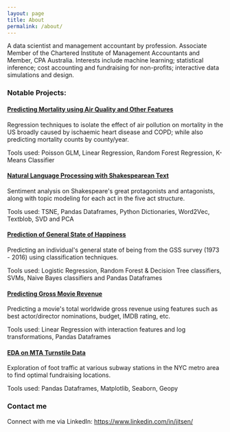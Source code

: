 ```yaml
---
layout: page
title: About
permalink: /about/
---
```


A data scientist and management accountant by profession. Associate Member of the Chartered Institute of Management Accountants and Member, CPA Australia. Interests include machine learning; statistical inference; cost accounting and fundraising for non-profits; interactive data simulations and design.


### Notable Projects:

#### [Predicting Mortality using Air Quality and Other Features](https://github.com/jitsen-design/Air_Pollution_and_Disease)	
Regression techniques to isolate the effect of air pollution on mortality in the US broadly caused by ischaemic heart disease and COPD; while also predicting mortality counts by county/year.

Tools used: Poisson GLM, Linear Regression, Random Forest Regression, K-Means Classifier

#### [Natural Language Processing with Shakespearean Text](https://github.com/jitsen-design/NLP-Shakespeare)	
Sentiment analysis on Shakespeare's great protagonists and antagonists, along with topic modeling for each act in the five act structure.

Tools used: TSNE, Pandas Dataframes, Python Dictionaries,  Word2Vec, Textblob, SVD and PCA

#### [Prediction of General State of Happiness](https://github.com/jitsen-design/General-Social-Survey)
Predicting an individual's general state of being from the GSS survey (1973 - 2016) using classification techniques.

Tools used: Logistic Regression, Random Forest & Decision Tree classifiers, SVMs, Naive Bayes classifiers and  Pandas Dataframes

#### [Predicting Gross Movie Revenue](https://github.com/jitsen-design/IMDB_Project)
Predicting a movie's total worldwide gross revenue using features such as best actor/director nominations,  budget, IMDB rating, etc.

Tools used: Linear Regression with interaction features and log transformations, Pandas Dataframes

#### [EDA on MTA Turnstile Data](https://github.com/jitsen-design/Metis-01-Benson)
Exploration of foot traffic at various subway stations in the NYC metro area to find optimal fundraising locations. 

Tools used: Pandas Dataframes, Matplotlib, Seaborn, Geopy

### Contact me

Connect with me via LinkedIn: https://www.linkedin.com/in/jitsen/